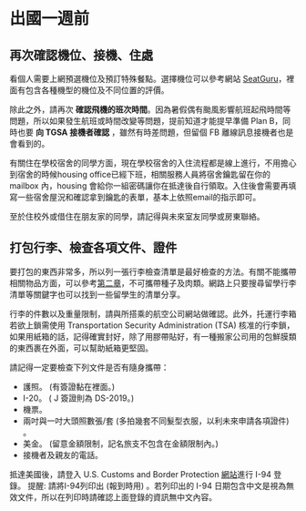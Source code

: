 # 出國一週前


## 再次確認機位、接機、住處

看個人需要上網預選機位及預訂特殊餐點。選擇機位可以參考網站 [SeatGuru](http://www.seatguru.com/)，裡面有包含各種機型的機位及不同位置的評價。

除此之外，請再次 **確認飛機的班次時間**。因為暑假偶有颱風影響航班起飛時間等問題，所以如果發生航班或時間改變等問題，提前知道才能提早準備 Plan B，同時也要 **向 TGSA 接機者確認** ，雖然有時差問題，但留個 FB 離線訊息接機者也是會看到的。

有關住在學校宿舍的同學方面，現在學校宿舍的入住流程都是線上進行，不用擔心到宿舍的時候housing office已經下班，相關服務人員將宿舍鑰匙留在你的 mailbox 內，housing 會給你一組密碼讓你在抵達後自行領取。入住後會需要再填寫一些宿舍屋況和確認拿到鑰匙的表單，基本上依照email的指示即可。

至於住校外或借住在朋友家的同學，請記得與未來室友同學或房東聯絡。


## 打包行李、檢查各項文件、證件

要打包的東西非常多，所以列一張行李檢查清單是最好檢查的方法。有關不能攜帶相關物品方面，可以參考[第二章](/2_建議攜帶物品/README.md)，不可攜帶種子及肉類。網路上只要搜尋留學行李清單等關鍵字也可以找到一些留學生的清單分享。

行李的件數以及重量限制，請與所搭乘的航空公司網站做確認。此外，托運行李箱若欲上鎖需使用 Transportation Security Administration  (TSA)  核准的行李鎖，如果用紙箱的話，記得確實封好，除了用膠帶貼好，有一種搬家公司用的包鮮膜類的東西裹在外面，可以幫助紙箱更堅固。

請記得一定要檢查下列文件是否有隨身攜帶：

*   護照。 (有簽證黏在裡面。) 
*   I-20。 ( J 簽證則為 DS-2019。)
*   機票。
*   兩吋與一吋大頭照數張/套 (多拍幾套不同髮型衣服，以利未來申請各項證件) 。
*   美金。 (留意金額限制，記名旅支不包含在金額限制內。) 
*   接機者及親友的電話。

抵達美國後，請登入 U.S. Customs and Border Protection [網站](https://i94.cbp.dhs.gov/I94/#/home)進行 I-94 登錄。 提醒: 請將I-94列印出 (報到時用) 。若列印出的 I-94 日期包含中文是視為無效文件，所以在列印時請確認上面登錄的資訊無中文內容。


